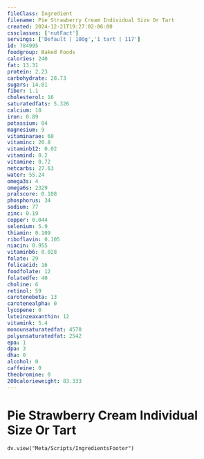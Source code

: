 ```yaml
---
fileClass: Ingredient
filename: Pie Strawberry Cream Individual Size Or Tart
created: 2024-12-21T19:27:02-06:00
cssclasses: ['nutFact']
servings: ['Default | 100g','1 tart | 117']
id: 784995
foodgroup: Baked Foods
calories: 240
fat: 13.31
protein: 2.23
carbohydrate: 28.73
sugars: 14.81
fiber: 1.1
cholesterol: 16
saturatedfats: 5.326
calcium: 18
iron: 0.89
potassium: 84
magnesium: 9
vitaminarae: 60
vitaminc: 20.8
vitaminb12: 0.02
vitamind: 0.2
vitamine: 0.72
netcarbs: 27.63
water: 55.24
omega3s: 4
omega6s: 2329
pralscore: 0.108
phosphorus: 34
sodium: 77
zinc: 0.19
copper: 0.044
selenium: 5.9
thiamin: 0.109
riboflavin: 0.105
niacin: 0.955
vitaminb6: 0.028
folate: 29
folicacid: 16
foodfolate: 12
folatedfe: 40
choline: 6
retinol: 59
carotenebeta: 13
carotenealpha: 0
lycopene: 0
luteinzeaxanthin: 12
vitamink: 5.4
monounsaturatedfat: 4570
polyunsaturatedfat: 2542
epa: 1
dpa: 3
dha: 0
alcohol: 0
caffeine: 0
theobromine: 0
200calorieweight: 83.333
---
```


# Pie Strawberry Cream Individual Size Or Tart

```dataviewjs
dv.view("Meta/Scripts/IngredientsFooter")
```